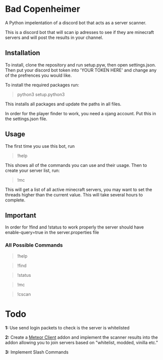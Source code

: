 # Bad Copenheimer
A Python impelentation of a discord bot that acts as a server scanner.

This is a discord bot that will scan ip adresses to see if they are minecraft servers and will post the results in your channel.

## Installation
To install, clone the repository and run setup.pyw, then open settings.json. Then put your discord bot token into 'YOUR TOKEN HERE' and change any of the prefrences you would like.

To install the required packages run:
> python3 setup.python3

This installs all packages and update the paths in all files.

In order for the player finder to work, you need a ojang account. Put this in the settings.json file.

## Usage
The first time you use this bot, run 

>!help

This shows all of the commands you can use and their usage. Then to create your server list, run:

>!mc

This will get a list of all active minecraft servers, you may want to set the threads higher than the current value. This will take several hours to complete.

## Important

In order for !find and !status to work properly the server should have enable-query=true in the server.properties file

### All Possible Commands

>!help

>!find

>!status

>!mc

>!cscan


# Todo

**1:** Use send login packets to check is the server is whitelisted

**2:** Create a [Meteor Client](https://github.com/MeteorDevelopment/meteor-client) addon and implement the scanner results into the addon allowing you to join servers based on "whitelist, modded, vinilla etc."

**3:** Implement Slash Commands